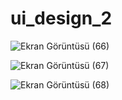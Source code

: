 # ui_design_2

![Ekran Görüntüsü (66)](https://user-images.githubusercontent.com/75577514/183533325-617d0160-4606-4e79-9a2b-b1863f12f831.png)

![Ekran Görüntüsü (67)](https://user-images.githubusercontent.com/75577514/183533332-b17e721d-8d1d-4d21-a583-a55842af2f4d.png)

![Ekran Görüntüsü (68)](https://user-images.githubusercontent.com/75577514/183533335-4b306f30-3b3e-442f-87c7-f7b0cff12f10.png)

